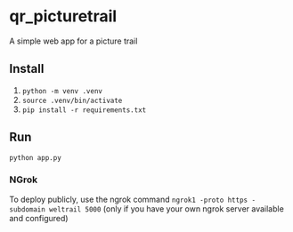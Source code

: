 # qr_picturetrail
A simple web app for a picture trail

## Install

1. `python -m venv .venv`
1. `source .venv/bin/activate`
1. `pip install -r requirements.txt`

## Run

`python app.py`

### NGrok

To deploy publicly, use the ngrok command `ngrok1 -proto https -subdomain weltrail 5000` (only if you have your own ngrok server available and configured)